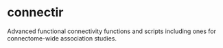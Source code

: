 connectir
=========

Advanced functional connectivity functions and scripts including ones for connectome-wide association studies.